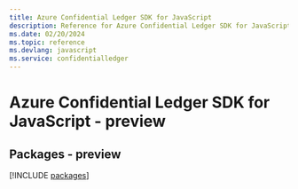 ```yaml
---
title: Azure Confidential Ledger SDK for JavaScript
description: Reference for Azure Confidential Ledger SDK for JavaScript
ms.date: 02/20/2024
ms.topic: reference
ms.devlang: javascript
ms.service: confidentialledger
---
```

# Azure Confidential Ledger SDK for JavaScript - preview
## Packages - preview
[!INCLUDE [packages](confidential-ledger-index.md)]